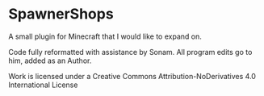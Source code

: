 # SpawnerShops
A small plugin for Minecraft that I would like to expand on.

Code fully reformatted with assistance by Sonam.
All program edits go to him, added as an Author.

Work is licensed under a Creative Commons Attribution-NoDerivatives 4.0 International License
